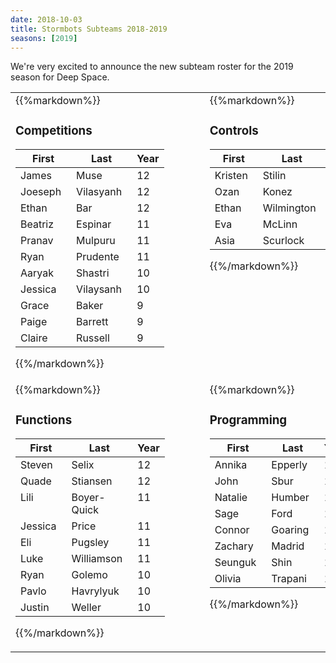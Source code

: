 ```yaml
---
date: 2018-10-03
title: Stormbots Subteams 2018-2019
seasons: [2019]
---
```

<style>
table{
  padding-right:3em;
}
td{
  width:auto;
  vertical-align:top;
  padding-right:1em;
  }
</style>

We're very excited to announce the new subteam roster for the 2019 season for Deep Space.

<!--more-->

<table>
<tr>
<td>
{{%markdown%}}

### Competitions
|First |Last| Year|
|---|---|---|
|James | Muse |12
|Joeseph | Vilasyanh| 12
|Ethan | Bar | 12
|Beatriz|Espinar|11
|Pranav|Mulpuru|11
|Ryan|Prudente|11
|Aaryak|Shastri|10
|Jessica|Vilaysanh|10
|Grace|Baker|9
|Paige|Barrett|9
|Claire|Russell|9


{{%/markdown%}}
</td>
<td>
{{%markdown%}}

### Controls
|First |Last| Year|
|---|---|---|
|  Kristen| Stilin| 12
|  Ozan| Konez| 10
|  Ethan| Wilmington| 10
|  Eva| McLinn| 9
|  Asia| Scurlock| 9

{{%/markdown%}}
</td>
<td>
{{%markdown%}}

### Foundations
|First |Last| Year|
|---|---|---|
| Gretta| Strebig| 12
|  Madeline| Clark| 11
|  Maia| Luther| 11
|  Noah| Mariotti| 11
|  Jorge| Vicente| 11
|  Alejandra| Anderson| 10
|  Riley| Caton| 10
|  Sophia| Weyrauch| 9

{{%/markdown%}}
</td>
<td>
{{%markdown%}}

### Frameworks
|First |Last| Year
|---|---|---| 
| Jacob| Oxley| 12
| Thomas| Selfridge| 12
| Darby| Snyder| 12
| Caden| Peru| 11
| Charlie| Tripp| 11
| Haakon| Johnson| 10
| Emilia| Plante| 10
| Ryan| Stinnett| 9

{{%/markdown%}}
</td>
</tr><tr>
<td>
{{%markdown%}}

### Functions
|First |Last| Year|
|---|---|---|
|Steven| Selix| 12
| Quade| Stiansen| 12
| Lili| Boyer-Quick| 11
| Jessica| Price| 11
| Eli| Pugsley| 11
| Luke| Williamson| 11
| Ryan| Golemo| 10
| Pavlo| Havrylyuk| 10
| Justin| Weller| 10

{{%/markdown%}}
</td>
<td>
{{%markdown%}}

### Programming
|First |Last| Year|
|---|---|---|
| Annika| Epperly| 12
|  John| Sbur| 12
|  Natalie| Humber| 11
|  Sage| Ford| 10
|  Connor| Goaring| 10
|  Zachary| Madrid| 10
|  Seunguk| Shin| 10
| Olivia| Trapani| 10

{{%/markdown%}}
</td>
<td>
{{%markdown%}}

### Wingnuts
|First |Last| Year|
|---|---|---|
| Joseph| Wiedeman| 12
|  Holly| Hutchison| 11
| Caleb| Deitemeyer| 10
| Austin| Rushforth| 10
| Addyson| Fuller| 9
| Sean| Ludiye-Gay| 9

{{%/markdown%}}
</td>
<td>
{{%markdown%}}

### Subteam Pending
|First |Last| Year|
|---|---|---|
|Zachary|Borghello|9

{{%/markdown%}}
</td>

</tr>
</table>
